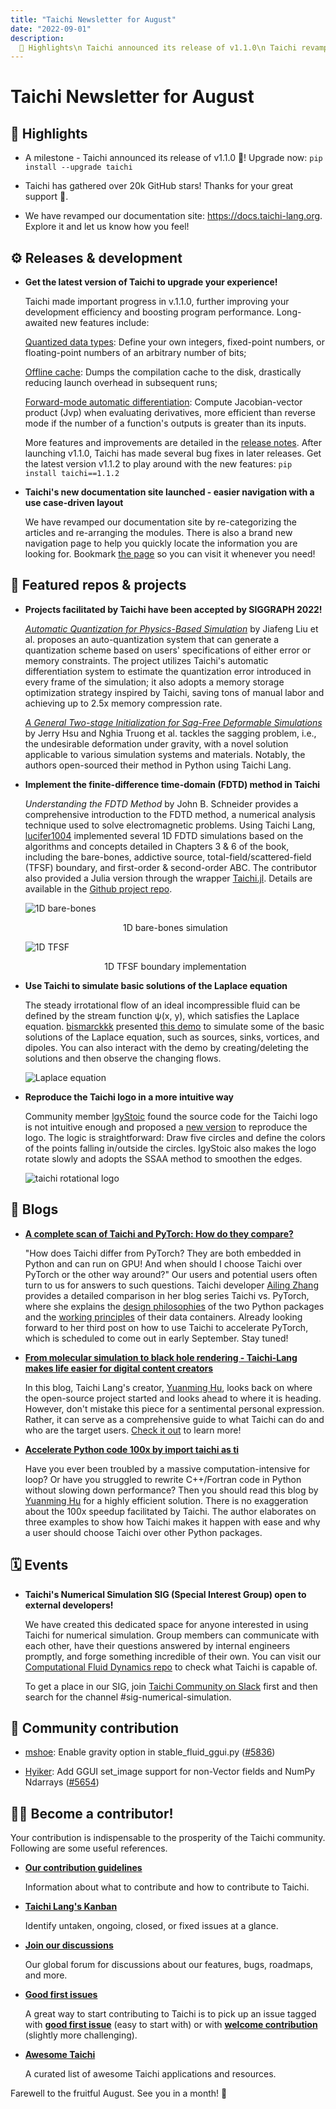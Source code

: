 ```yaml
---
title: "Taichi Newsletter for August"
date: "2022-09-01"
description:
  📌 Highlights\n Taichi announced its release of v1.1.0\n Taichi revamped our documentation site
---
```


# Taichi Newsletter for August
<div class="alert--warning alert alert-no-border">

## 📌 Highlights

- A milestone - Taichi announced its release of v1.1.0 🎉! Upgrade now: `pip install --upgrade taichi`

- Taichi has gathered over 20k GitHub stars! Thanks for your great support 🙌.

- We have revamped our documentation site: https://docs.taichi-lang.org. Explore it and let us know how you feel!

</div>

## ⚙️ Releases & development

- **Get the latest version of Taichi to upgrade your experience!**

    Taichi made important progress in v.1.1.0, further improving your development efficiency and boosting program performance. Long-awaited new features include:

    [Quantized data types](https://docs.taichi-lang.org/docs/master/quant): Define your own integers, fixed-point numbers, or floating-point numbers of an arbitrary number of bits;

    [Offline cache](https://docs.taichi-lang.org/docs/master/performance#offline-cache): Dumps the compilation cache to the disk, drastically reducing launch overhead in subsequent runs;

    [Forward-mode automatic differentiation](https://docs.taichi-lang.org/docs/master/differentiable_programming#forward-mode-autodiff): Compute Jacobian-vector product (Jvp) when evaluating derivatives, more efficient than reverse mode if the number of a function's outputs is greater than its inputs.

    More features and improvements are detailed in the [release notes](https://github.com/taichi-dev/taichi/releases/tag/v1.1.0). After launching v1.1.0, Taichi has made several bug fixes in later releases. Get the latest version v1.1.2 to play around with the new features: `pip install taichi==1.1.2`

- **Taichi's new documentation site launched - easier navigation with a use case-driven layout**

    We have revamped our documentation site by re-categorizing the articles and re-arranging the modules. There is also a brand new navigation page to help you quickly locate the information you are looking for. Bookmark [the page](https://docs.taichi-lang.org/) so you can visit it whenever you need!

## 🌟 Featured repos & projects

- **Projects facilitated by Taichi have been accepted by SIGGRAPH 2022!**

    [*Automatic Quantization for Physics-Based Simulation*](https://arxiv.org/pdf/2207.04658.pdf) by Jiafeng Liu et al. proposes an auto-quantization system that can generate a quantization scheme based on users' specifications of either error or memory constraints. The project utilizes Taichi's automatic differentiation system to estimate the quantization error introduced in every frame of the simulation; it also adopts a memory storage optimization strategy inspired by Taichi, saving tons of manual labor and achieving up to 2.5x memory compression rate.

    [*A General Two-stage Initialization for Sag-Free Deformable Simulations*](https://graphics.cs.utah.edu/research/projects/sag-free-simulations/sig22_sagfree_sim.pdf) by Jerry Hsu and Nghia Truong et al. tackles the sagging problem, i.e., the undesirable deformation under gravity, with a novel solution applicable to various simulation systems and materials. Notably, the authors open-sourced their method in Python using Taichi Lang.

- **Implement the finite-difference time-domain (FDTD) method in Taichi**

    *Understanding the FDTD Method* by John B. Schneider provides a comprehensive introduction to the FDTD method, a numerical analysis technique used to solve electromagnetic problems. Using Taichi Lang, [lucifer1004](https://github.com/lucifer1004) implemented several 1D FDTD simulations based on the algorithms and concepts detailed in Chapters 3 & 6 of the book, including the bare-bones, addictive source, total-field/scattered-field (TFSF) boundary, and first-order & second-order ABC. The contributor also provided a Julia version through the wrapper [Taichi.jl](https://github.com/lucifer1004/Taichi.jl). Details are available in the [Github project repo](https://github.com/lucifer1004/uFDTD-Taichi#first-order-abc).

    ![1D bare-bones](./pics/1d_bare_bones.gif)
    <center>1D bare-bones simulation</center>

    ![1D TFSF](./pics/1d_tfsf.gif)
    <center>1D TFSF boundary implementation</center>

- **Use Taichi to simulate basic solutions of the Laplace equation**

    The steady irrotational flow of an ideal incompressible fluid can be defined by the stream function ψ(x, y), which satisfies the Laplace equation. [bismarckkk](https://github.com/bismarckkk) presented [this demo](https://github.com/bismarckkk/ti_laplace_equation) to simulate some of the basic solutions of the Laplace equation, such as sources, sinks, vortices, and dipoles. You can also interact with the demo by creating/deleting the solutions and then observe the changing flows.

   ![Laplace equation](./pics/laplace.gif)

- **Reproduce the Taichi logo in a more intuitive way**

    Community member [lgyStoic](https://github.com/lgyStoic) found the source code for the Taichi logo is not intuitive enough and proposed a [new version](https://github.com/lgyStoic/taichi_rotation) to reproduce the logo. The logic is straightforward: Draw five circles and define the colors of the points falling in/outside the circles. IgyStoic also makes the logo rotate slowly and adopts the SSAA method to smoothen the edges.

    ![taichi rotational logo](./pics/taichi_logo.gif)

## 📝 Blogs

- [**A complete scan of Taichi and PyTorch: How do they compare?**](https://docs.taichi-lang.org/blog/tags/py-torch)

    "How does Taichi differ from PyTorch? They are both embedded in Python and can run on GPU! And when should I choose Taichi over PyTorch or the other way around?" Our users and potential users often turn to us for answers to such questions. Taichi developer [Ailing Zhang](https://github.com/ailzhang) provides a detailed comparison in her blog series Taichi vs. PyTorch, where she explains the [design philosophies](https://docs.taichi-lang.org/blog/taichi_vs_torch_01) of the two Python packages and the [working principles](https://docs.taichi-lang.org/blog/taichi_vs_torch_02) of their data containers. Already looking forward to her third post on how to use Taichi to accelerate PyTorch, which is scheduled to come out in early September. Stay tuned!

- [**From molecular simulation to black hole rendering - Taichi-Lang makes life easier for digital content creators**](https://docs.taichi-lang.org/blog/what-taichi-is-capable-of)

    In this blog, Taichi Lang's creator, [Yuanming Hu](https://github.com/yuanming-hu), looks back on where the open-source project started and looks ahead to where it is heading. However, don't mistake this piece for a sentimental personal expression. Rather, it can serve as a comprehensive guide to what Taichi can do and who are the target users. [Check it out](https://docs.taichi-lang.org/blog/what-taichi-is-capable-of) to learn more!

- [**Accelerate Python code 100x by import taichi as ti**](https://docs.taichi-lang.org/blog/accelerate-python-code-100x)

    Have you ever been troubled by a massive computation-intensive for loop? Or have you struggled to rewrite C++/Fortran code in Python without slowing down performance? Then you should read this blog by [Yuanming Hu](https://github.com/yuanming-hu) for a highly efficient solution. There is no exaggeration about the 100x speedup facilitated by Taichi. The author elaborates on three examples to show how Taichi makes it happen with ease and why a user should choose Taichi over other Python packages.

## 🗓 Events

- **Taichi's Numerical Simulation SIG (Special Interest Group) open to external developers!**

    We have created this dedicated space for anyone interested in using Taichi for numerical simulation. Group members can communicate with each other, have their questions answered by internal engineers promptly, and forge something incredible of their own. You can visit our [Computational Fluid Dynamics repo](https://github.com/houkensjtu/taichi-fluid) to check what Taichi is capable of.

    To get a place in our SIG,  join [Taichi Community on Slack](https://taichicommunity.slack.com/join/shared_invite/zt-14ic8j6no-Fd~wKNpfskXLfqDr58Tddg#/shared-invite/email) first and then search for the channel  #sig-numerical-simulation.

## 🎉 Community contribution

- [mshoe](https://github.com/mshoe): Enable gravity option in stable_fluid_ggui.py ([#5836](https://github.com/taichi-dev/taichi/pull/5836))

- [Hyiker](https://github.com/Hyiker): Add GGUI set_image support for non-Vector fields and NumPy Ndarrays ([#5654](https://github.com/taichi-dev/taichi/pull/5654))

## 🧑‍💻 Become a contributor!

Your contribution is indispensable to the prosperity of the Taichi community. Following are some useful references.

- **[Our contribution guidelines](https://docs.taichi-lang.org/docs/contributor_guide)**

  Information about what to contribute and how to contribute to Taichi.

- **[Taichi Lang's Kanban](https://github.com/orgs/taichi-dev/projects/1)**

  Identify untaken, ongoing, closed, or fixed issues at a glance.

- **[Join our discussions](https://github.com/taichi-dev/taichi/discussions)**

  Our global forum for discussions about our features, bugs,  roadmaps, and more.

- **[Good first issues](https://github.com/taichi-dev/taichi/contribute)**

  A great way to start contributing to Taichi is to pick up an issue tagged with **[good first issue](https://github.com/taichi-dev/taichi/issues?q=is:open+is:issue+label:"good+first+issue")** (easy to start with) or with **[welcome contribution](https://github.com/taichi-dev/taichi/issues?q=is:open+is:issue+label:"welcome+contribution")** (slightly more challenging).

- **[Awesome Taichi](https://github.com/taichi-dev/awesome-taichi)**

  A curated list of awesome Taichi applications and resources.

Farewell to the fruitful August. See you in a month! 👋